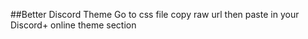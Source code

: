 ##Better Discord Theme
Go to css file copy raw url then paste in your Discord+ online theme section
